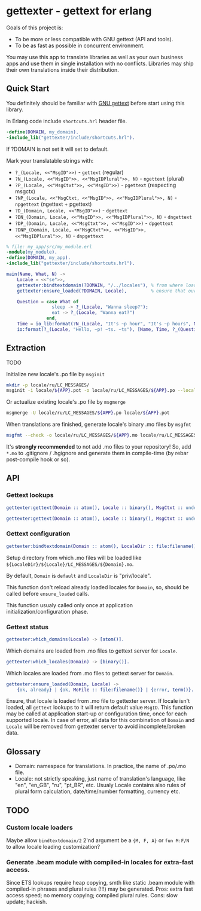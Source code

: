 gettexter - gettext for erlang
==============================

Goals of this project is:

* To be more or less compatible with GNU gettext (API and tools).
* To be as fast as possible in concurrent environment.

You may use this app to translate libraries as well as your own business apps
and use them in single installation with no conflicts.
Libraries may ship their own translations inside their distribution.

Quick Start
-----------

You definitely should be familiar with [GNU gettext](http://www.gnu.org/software/gettext/manual/gettext.html)
before start using this library.

In Erlang code include `shortcuts.hrl` header file.

```erlang
-define(DOMAIN, my_domain).
-include_lib("gettexter/include/shortcuts.hrl").
```

If ?DOMAIN is not set it will set to default.

Mark your translatable strings with:

* `?_(Locale, <<"MsgID">>)` - `gettext` (regular)
* `?N_(Locale, <<"MsgID">>, <<"MsgIDPlural">>, N)` - `ngettext` (plural)
* `?P_(Locale, <<"MsgCtxt">>, <<"MsgID">>)` - `pgettext` (respecting msgctx)
* `?NP_(Locale, <<"MsgCtxt, <<"MsgID">>, <<"MsgIDPlural">>, N)` - `npgettext` (ngettext + pgettext)
* `?D_(Domain, Locale, <<"MsgID">>)` - `dgettext` 
* `?DN_(Domain, Locale, <<"MsgID">>, <<"MsgIDPlural">>, N)` - `dngettext`
* `?DP_(Domain, Locale, <<"MsgCtxt">>, <<"MsgID">>)` - `dpgettext`
* `?DNP_(Domain, Locale, <<"MsgCtxt">>, <<"MsgID">>, <<"MsgIDPlural">>, N)` - `dnpgettext`

```erlang
% file: my_app/src/my_module.erl
-module(my_module).
-define(DOMAIN, my_app).
-include_lib("gettexter/include/shortcuts.hrl").

main(Name, What, N) ->
    Locale = <<"se">>,
    gettexter:bindtextdomain(?DOMAIN, "/../locales"), % from where load locales
    gettexter:ensure_loaded(?DOMAIN, Locale),         % ensure that our locale is loaded

    Question = case What of
                 sleep -> ?_(Locale, "Wanna sleep?");
                 eat -> ?_(Locale, "Wanna eat?")
               end,
    Time = io_lib:format(?N_(Locale, "It's ~p hour", "It's ~p hours", N), [N]),
    io:format(?_(Locale, "Hello, ~p! ~ts. ~ts"), [Name, Time, ?_(Question)]).
```

Extraction
----------

TODO

Initialize new locale's .po file by `msginit`

```bash
mkdir -p locale/ru/LC_MESSAGES/
msginit -i locale/${APP}.pot -o locale/ru/LC_MESSAGES/${APP}.po --locale=ru
```

Or actualize existing locale's .po file by `msgmerge`

```bash
msgmerge -U locale/ru/LC_MESSAGES/${APP}.po locale/${APP}.pot
```

When translations are finished, generate locale's binary .mo files by `msgfmt`

```bash
msgfmt --check -o locale/ru/LC_MESSAGES/${APP}.mo locale/ru/LC_MESSAGES/${APP}.po
```
It's **strongly recommended** to not add .mo files to your repository! So, add
`*.mo` to .gitignore / .hgignore and generate them in compile-time (by rebar
post-compile hook or so).

API
---

### Gettext lookups

```erlang
gettexter:gettext(Domain :: atom(), Locale :: binary(), MsgCtxt :: undefined | binary(), MsgID :: binary()) -> binary().
```

```erlang
gettexter:gettext(Domain :: atom(), Locale :: binary(), MsgCtxt :: undefined | binary(), MsgID :: binary(), MsgIDPlural :: binary(), N :: non_neg_integer()) -> binary().
```

### Gettext configuration

```erlang
gettexter:bindtextdomain(Domain :: atom(), LocaleDir :: file:filename()) -> ok.
```
Setup directory from which .mo files will be loaded like
`${LocaleDir}/${Locale}/LC_MESSAGES/${Domain}.mo`.

By default, `Domain` is `default` and `LocaleDir` is "priv/locale".

This function don't reload already loaded locales for `Domain`, so, should be called
before `ensure_loaded` calls.

This function usualy called only once at application initialization/configuration phase.

### Gettext status

```erlang
gettexter:which_domains(Locale) -> [atom()].
```
Which domains are loaded from .mo files to gettext server for `Locale`.

```erlang
gettexter:which_locales(Domain) -> [binary()].
```
Which locales are loaded from .mo files to gettext server for `Domain`.

```erlang
gettexter:ensure_loaded(Domain, Locale) ->
    {ok, already} | {ok, MoFile :: file:filename()} | {error, term()}.
```
Ensure, that locale is loaded from .mo file to gettexter server. If locale
isn't loaded, all `gettext` lookups to it will return default value `MsgID`.
This function may be called at application start-up or configuration time,
once for each supported locale.
In case of error, all data for this combination of `Domain` and `Locale` will
be removed from gettexter server to avoid incomplete/broken data.

Glossary
--------

* Domain: namespace for translations. In practice, the name of .po/.mo file.
* Locale: not strictly speaking, just name of translation's language, like "en",
          "en_GB", "ru", "pt_BR", etc. Usualy Locale contains also rules of
          plural form calculation, date/time/number formatting, currency etc.

TODO
----

### Custom locale loaders

Maybe allow `bindtextdomain/2` 2'nd argument be a `{M, F, A}` or `fun M:F/N` to
allow locale loading customization?

### Generate .beam module with compiled-in locales for extra-fast access.

Since ETS lookups require heap copying, smth like static .beam module with
compiled-in phrases and plural rules (!!!) may  be generated.
Pros: extra fast access speed; no memory copying; compiled plural rules.
Cons: slow update; hackish.
